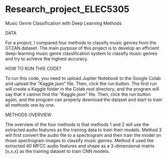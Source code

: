 # Research_project_ELEC5305
Music Genre Classification with Deep Learning Methods

DATA

For a project, I compared four methods to classify music genres from the GTZAN dataset. The main purpose of this project is to develop an efficient deep-learning music genre classification system to classify music genres and try to achieve the highest accuracy.

HOW TO RUN THIS CODE?

To run this code, you need to upload Jupiter Notebook to the Google Colab and upload the "Kaggle.json" file. Then, click the run button. The first run will create a Kaggle folder in the Colab root directory, and the program will say that it cannot find the "Kaggle.json" file. Then, click the run button again, and the program can properly download the dataset and start to train all methods one by one. 

METHODS OVERVIEW

The overview of the four methods is that methods 1 and 2 will use the extracted audio features as the training data to train their models. Method 3 will first convert the audio file to a spectrogram and then train the model on those spectrogram images to classify music genres. Method 4 used the extracted 40 MFCC audio features and shape as a 3-dimensional matrix [x,x,x] as the training dataset to train CNN models.
